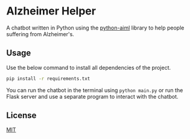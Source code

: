 # Alzheimer Helper

A chatbot written in Python using the [python-aiml](https://pypi.org/project/python-aiml/) library to help people suffering from Alzheimer's. 

## Usage

Use the below command to install all dependencies of the project.

 ```bash
 pip install -r requirements.txt
 ```

 You can run the chatbot in the terminal using ```python main.py``` or run the Flask server and use a separate program to interact with the chatbot.


## License
[MIT](https://choosealicense.com/licenses/mit/)
